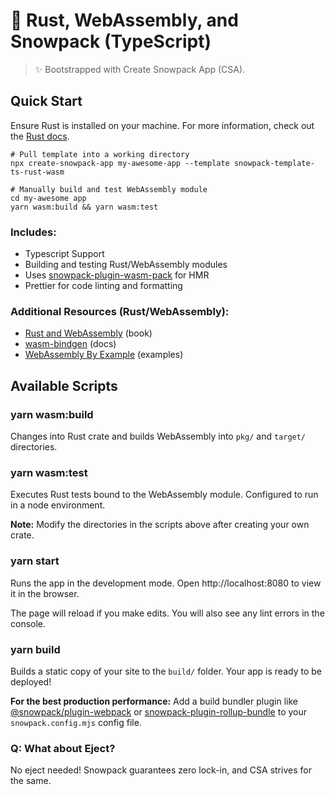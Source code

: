 # 🦀 Rust, WebAssembly, and Snowpack (TypeScript)

> ✨ Bootstrapped with Create Snowpack App (CSA).

## Quick Start

Ensure Rust is installed on your machine. For more information, check out the [Rust docs](https://www.rust-lang.org/tools/install).

```
# Pull template into a working directory
npx create-snowpack-app my-awesome-app --template snowpack-template-ts-rust-wasm

# Manually build and test WebAssembly module
cd my-awesome app
yarn wasm:build && yarn wasm:test
```

### Includes:

- Typescript Support
- Building and testing Rust/WebAssembly modules
- Uses [snowpack-plugin-wasm-pack](https://www.npmjs.com/package/snowpack-plugin-wasm-pack) for HMR
- Prettier for code linting and formatting

### Additional Resources (Rust/WebAssembly):

- [Rust and WebAssembly](https://rustwasm.github.io/docs/book/) (book)
- [wasm-bindgen](https://rustwasm.github.io/wasm-bindgen/introduction.html) (docs)
- [WebAssembly By Example](https://wasmbyexample.dev/home.en-us.html#) (examples)

## Available Scripts

### yarn wasm:build

Changes into Rust crate and builds WebAssembly into `pkg/` and `target/` directories.

### yarn wasm:test

Executes Rust tests bound to the WebAssembly module. Configured to run in a node environment.

**Note:** Modify the directories in the scripts above after creating your own crate.

### yarn start

Runs the app in the development mode.
Open http://localhost:8080 to view it in the browser.

The page will reload if you make edits.
You will also see any lint errors in the console.

### yarn build

Builds a static copy of your site to the `build/` folder.
Your app is ready to be deployed!

**For the best production performance:** Add a build bundler plugin like [@snowpack/plugin-webpack](https://github.com/snowpackjs/snowpack/tree/main/plugins/plugin-webpack) or [snowpack-plugin-rollup-bundle](https://github.com/ParamagicDev/snowpack-plugin-rollup-bundle) to your `snowpack.config.mjs` config file.

### Q: What about Eject?

No eject needed! Snowpack guarantees zero lock-in, and CSA strives for the same.
